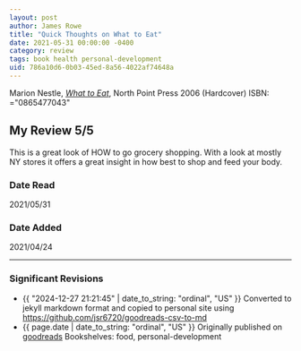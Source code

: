 ```yaml
---
layout: post
author: James Rowe
title: "Quick Thoughts on What to Eat"
date: 2021-05-31 00:00:00 -0400
category: review
tags: book health personal-development
uid: 786a10d6-0b03-45ed-8a56-4022af74648a
---
```


Marion Nestle, *[What to Eat](https://www.goodreads.com/book/show/75182)*,  North Point Press 2006 (Hardcover) ISBN: ="0865477043"

## My Review 5/5

This is a great look of HOW to go grocery shopping. With a look at mostly NY stores it offers a great insight in how best to shop and feed your body.

### Date Read
2021/05/31

### Date Added
2021/04/24

---

### Significant Revisions

- {{ "2024-12-27 21:21:45" | date_to_string: "ordinal", "US" }} Converted to jekyll markdown format and copied to personal site using <https://github.com/jsr6720/goodreads-csv-to-md>
- {{ page.date | date_to_string: "ordinal", "US" }} Originally published on [goodreads](https://www.goodreads.com) Bookshelves: food, personal-development